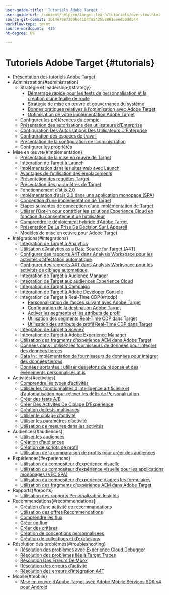 ```yaml
---
user-guide-title: 'Tutoriels Adobe Target '
user-guide-url: /content/help/en/target-learn/tutorials/overview.html
source-git-commit: 1b14e7987309bc4104fa842558861eeedb0ddb44
workflow-type: tm+mt
source-wordcount: '415'
ht-degree: 6%

---
```



# Tutoriels Adobe Target  {#tutorials}

+ [Présentation des tutoriels Adobe Target](../overview.md)
+ Administration{#administration}
   + Stratégie et leadership{#strategy}
      + [Démarrage rapide pour les tests de personnalisation et la création d’une feuille de route](../strategy/create-personalization-roadmap-testing-plan.md)
      + [Stratégie de mise en œuvre et gouvernance du système](../dev101/1-1-implementation-strategy-sys-governance.md)
      + [Bonnes pratiques relatives à l’optimisation avec Adobe Target](../strategy/target-best-practices-for-optimization.md)
      + [Optimisation de votre implémentation Adobe Target](../strategy/optimize-your-target-implementation.md)
   + [Configurer les préférences du compte](../administration/set-up-account-preferences.md)
   + [Présentation des autorisations des utilisateurs d’Enterprise](../administration/understanding-enterprise-user-permissions.md)
   + [Configuration Des Autorisations Des Utilisateurs D’Enterprise](../dev101/1-2-configure-ent-user-permissions.md)
   + [Configuration des espaces de travail](../administration/set-up-workspaces.md)
   + [Présentation de la configuration de l’administration](../dev101/1-3-intro-to-admin-setup.md)
   + [Configurer les propriétés](../administration/set-up-properties.md)
+ Mise en œuvre{#implementation}
   + [Présentation de la mise en œuvre de Target](../dev101/2-1-intro-to-target-implementation.md)
   + [Intégration de Target à Launch](../dev101/3-1-target-launch.md)
   + [Implémentation dans les sites web avec Launch](https://experienceleague.adobe.com/docs/launch-learn/implementing-in-websites-with-launch/index.html?lang=fr)
   + [Avantages de l’utilisation des emplacements](../dev101/2-2-benefits-of-locations.md)
   + [Présentation des requêtes Target](../dev101/2-3-intro-to-target-requests.md)
   + [Présentation des paramètres de Target](../dev101/2-4-intro-to-target-params.md)
   + [Fonctionnement d’at.js 2.0](../implementation/understanding-how-atjs-20-works.md)
   + [Implémentation d’at.js 2.0 dans une application monopage (SPA)](../implementation/implement-atjs-20-in-a-single-page-application.md)
   + [Conception d’une implémentation de Target](../dev101/2-5-design-target-implementation.md)
   + [Étapes suivantes de conception d’une implémentation de Target](../dev101/2-6-next-steps-design-target-implementation.md)
   + [Utiliser l’Opt-in pour contrôler les solutions Experience Cloud en fonction du consentement de l’utilisateur](https://experienceleague.adobe.com/docs/id-service/using/implementation/opt-in-service/use-opt-in-to-control-experience-cloud-activities-based-on-user-consent.html?lang=fr)
   + [Comprendre le déploiement hybride d’Adobe Target](../implementation/hybrid-deployment.md)
   + [Présentation De La Prise De Décision Sur L’Appareil](../implementation/on-device-decisioning-overview.md)
   + [Modèles de mise en œuvre pour Adobe Target](../implementation/implementation-patterns-for-adobe-target.md)
+ Intégrations{#integrations}
   + [Intégration de Target à Analytics](../dev101/3-2-target-analytics.md)
   + [Utilisation d’Analytics as a Data Source for Target (A4T)](../integrations/use-analytics-as-a-data-source-a4t.md)
   + [Configurer des rapports A4T dans Analysis Workspace pour les activités d’affectation automatique](../integrations/set-up-a4t-reports-in-analysis-workspace-for-auto-allocate-activities.md)
   + [Configurer des rapports A4T dans Analysis Workspace pour les activités de ciblage automatique](../integrations/set-up-a4t-reports-in-analysis-workspace-for-auto-target-activities.md)
   + [Intégration de Target à Audience Manager](../dev101/3-3-target-dmp.md)
   + [Intégration de Target aux audiences Experience Cloud](../dev101/3-4-target-exc-audiences.md)
   + [Intégration de Target à Campaign](../dev101/3-6-target-campaign.md)
   + [Intégration de Target à Adobe Developer Console](../dev101/3-7-target-io.md)
   + Intégration de Target à Real-Time CDP{#rtcdp}
      + [Personnalisation de l’accès suivant avec Adobe Target](../integrations/rtcdp/next-hit-personalization.md)
      + [Configuration de la destination Adobe Target](../integrations/rtcdp/configure-the-target-destination.md)
      + [Activer les segments et les attributs de profil](../integrations/rtcdp/activate-segments-and-profile-attributes.md)
      + [Utilisation des segments Real-Time CDP dans Target](../integrations/rtcdp/use-rtcdp-segments-in-target.md)
      + [Utilisation des attributs de profil Real-Time CDP dans Target](../integrations/rtcdp/use-rtcdp-profile-attributes-in-target.md)
   + [Intégration de Target à Scene7](../dev101/3-8-target-scene7.md)
   + [Intégration de Target à Adobe Experience Manager](../dev101/3-5-target-aem.md)
   + [Utilisation des fragments d’expérience AEM dans Adobe Target](https://helpx.adobe.com/experience-manager/kt/sites/using/experience-fragment-target-offer-feature-video-use.html)
   + [Données dans : utilisez les fournisseurs de données pour intégrer des données tierces](../integrations/use-data-providers-to-integrate-third-party-data.md)
   + [Data In : implémentation de fournisseurs de données pour intégrer des données tierces](../integrations/implement-data-providers-to-integrate-third-party-data.md)
   + [Données sortantes : utiliser des jetons de réponse et des événements personnalisés at.js](../integrations/use-response-tokens-and-atjs-custom-events.md)
+ Activités{#activities}
   + [Comprendre les types d’activités](../activities/understanding-the-types-of-activities.md)
   + [Utiliser les fonctionnalités d’intelligence artificielle et d’automatisation pour relever les défis de Personalization](../activities/use-the-artificial-intelligence-and-automation-capabilities-to-meet-the-challenges-of-personalization.md)
   + [Créer des tests A/B](../activities/create-ab-tests.md)
   + [Créer Des Activités De Ciblage D’Expérience](../activities/create-experience-targeting-activities.md)
   + [Création de tests multivariés](../activities/create-multivariate-tests.md)
   + [Utiliser le ciblage d’activité](../activities/use-activity-targeting.md)
   + [Utiliser les paramètres d’activité](../activities/use-activity-settings.md)
   + [Utilisation de mesures dans les activités](../activities/use-metrics-in-activities.md)
+ Audiences{#audiences}
   + [Utiliser les audiences](../audiences/use-audiences.md)
   + [Création d’audiences](../audiences/create-audiences.md)
   + [Création de scripts de profil](../audiences/create-profile-scripts.md)
   + [Utilisation de la comparaison de profils pour créer des audiences](../audiences/use-profile-comparison-to-build-audiences.md)
+ Expériences{#experiences}
   + [Utilisation du compositeur d’expérience visuelle](../experiences/use-the-visual-experience-composer.md)
   + [Utilisation du compositeur d’expérience visuelle pour les applications monopages (VEC SPA)](../experiences/use-the-visual-experience-composer-for-single-page-applications.md)
   + [Utilisation du compositeur d’expérience d’après les formulaires](../experiences/use-the-form-based-experience-composer.md)
   + [Utilisation des fragments d’expérience AEM dans Adobe Target](https://helpx.adobe.com/experience-manager/kt/sites/using/experience-fragment-target-offer-feature-video-use.html)
+ Rapports{#reports}
   + [Utilisation des rapports Personalization Insights](../reports/use-the-personalization-insights-reports.md)
+ Recommendations{#recommendations}
   + [Création d’une activité de recommandations](../recommendations/create-a-recommendations-activity.md)
   + [Utilisation des offres Recommendations](../recommendations/use-recommendations-offers.md)
   + [Comprendre les flux](../recommendations/understanding-feeds.md)
   + [Créer un flux](../recommendations/create-a-feed.md)
   + [Créer des critères](../recommendations/create-criteria.md)
   + [Création de conceptions personnalisées](../recommendations/create-custom-designs.md)
   + [Création de collections et d’exclusions](../recommendations/create-collections-and-exclusions.md)
+ Résolution des problèmes{#troubleshooting}
   + [Résolution des problèmes avec Experience Cloud Debugger](../troubleshooting/troubleshoot-with-the-experience-cloud-debugger.md)
   + [Résolution des problèmes liés à Target Traces](../troubleshooting/troubleshoot-with-target-traces.md)
   + [Résolution Des Erreurs De Mbox](../dev101/4-1-troubleshoot-mbox-errors.md)
   + [Résolution des erreurs d’activité](../dev101/4-2-troubleshoot-activity-errors.md)
   + [Résolution des erreurs d’intégration A4T](../dev101/4-3-troubleshoot-integration-errors.md)
+ Mobile{#mobile}
   + [Mise en œuvre d’Adobe Target avec Adobe Mobile Services SDK v4 pour Android](../mobile-v4/overview.md)
